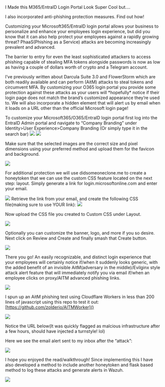 I Made this M365/EntraID Login Portal Look Super Cool but....

I also incorporated anti-phishing protection measures. Find out how!

Customizing your Microsoft365/EntraID login portal allows your business
to personalize and enhance your employees login experience, but did you
know that it can also help protect your employees against a rapidly
growing threat? PhaaS(Phishing as a Service) attacks are becoming
increasingly prevalent and advanced. 

The barrier to entry for even the least sophisticated attackers to access phishing capable
of stealing MFA tokens alongside passwords is now as low as having a
couple of dollars worth of crypto and a Telegram account.

I’ve previously written about Darcula Suite 3.0 and FlowerStorm which are
both readily available and can perform (AitM) attacks to steal tokens
and circumvent MFA. By customizing your O365 login portal you provide
some protection against these attacks as your users will \*hopefully\*
notice if their login page does not match the brand’s customized
appearance they’re used to. We will also incorporate a hidden element
that will alert us by email when it loads on a URL other than the
official Microsoft login page!

To customize your Microsoft365/O365/EntraID login portal first log into
the EntraID Admin portal and navigate to “Company Branding” under
Identity\>User Experience\>Company Branding (Or simply type it in the
search bar)
<img src="images/media/image1.png" />
<img src="images/media/image2.png" />

Make sure that the selected images are the correct size and pixel dimensions using your preferred
method and upload them for the favicon and background.

<img src="images/media/image5.png" />

For additional protection we will use didsomeoneclone.me to create a honeytoken that we can use the custom
CSS feature located on the next step: layout. Simply generate a link for
login.microsoftonline.com and enter your email.

<img src="images/media/image6.png"/>
Retrieve the link from your email, and create the following CSS file(making sure
to use YOUR link):

<img src="images/media/image7.png" />

Now upload the CSS file you created to Custom CSS under Layout.

<img src="images/media/image8.png" />

Optionally you can customize the banner, logo, and more if you so desire. Next
click on Review and Create and finally smash that Create button.

<img src="images/media/image9.png" />

There you go! An easily recognizable, and distinct login experience that your
employees will certainly notice if/when it suddenly looks generic, with
the added benefit of an invisible AitM(adversary in the middle)/Evilginx
style attack alert feature that will immediately notify you via email
if/when an employee clicks on proxy/AITM advanced phishing links.

<img src="images/media/image10.png" />

I spun up an AitM phishing test using Cloudflare Workers in less than
200 lines of javascript using this repo to test it out:
[https://github.com/zolderio/AITMWorker]()

<img src="images/media/image11.png" />

Notice the URL below(It was quickly flagged as malcious infrastructure after a few hours, should
have injected a turnstyle! lol)

Here we see the email alert sent to my inbox after the “attack”:

<img src="images/media/image12.png" />

I hope you enjoyed the read/walkthrough! Since implementing this I have also developed a method to
include another honeytoken and flask based method to log these attacks and generate alerts in Wazuh.

<img src="images/media/image13.png" />
